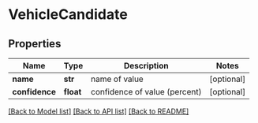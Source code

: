 # VehicleCandidate

## Properties
Name | Type | Description | Notes
------------ | ------------- | ------------- | -------------
**name** | **str** | name of value | [optional] 
**confidence** | **float** | confidence of value (percent) | [optional] 

[[Back to Model list]](../README.md#documentation-for-models) [[Back to API list]](../README.md#documentation-for-api-endpoints) [[Back to README]](../README.md)


